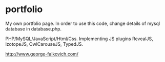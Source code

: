 # portfolio

My own portfolio page. In order to use this code, change details of mysql database in database.php.

PHP/MySQL/JavaScript/Html/Css. Implementing JS plugins RevealJS, IzotopeJS, OwlCarouseJS, TypedJS.

http://www.george-falkovich.com/
